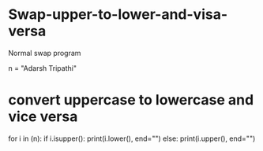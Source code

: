 # Swap-upper-to-lower-and-visa-versa
Normal swap program

n = "Adarsh Tripathi"
# convert uppercase to lowercase and vice versa 
for i in (n):
    if i.isupper():
        print(i.lower(), end="")
    else:
        print(i.upper(), end="")
